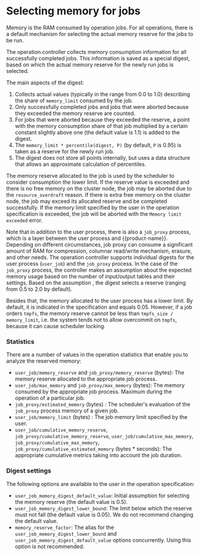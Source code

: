 # Selecting memory for jobs

Memory is the RAM consumed by operation jobs.
For all operations, there is a default mechanism for selecting the actual memory reserve for the jobs to be run.

The operation controller collects memory consumption information for all successfully completed jobs. This information is saved as a special digest, based on which the actual memory reserve for the newly run jobs is selected.

The main aspects of the digest:
1. Collects actual values (typically in the range from 0.0 to 1.0) describing the share of `memory_limit` consumed by the job.
2. Only successfully completed jobs and jobs that were aborted because they exceeded the memory reserve are counted.
3. For jobs that were aborted because they exceeded the reserve, a point with the memory consumption share of that job multiplied by a certain constant slightly above one (the default value is 1.1) is added to the digest.
4. The `memory_limit * percentile(digest, P)` (by default, `P` is 0.95) is taken as a reserve for the newly run job.
5. The digest does not store all points internally, but uses a data structure that allows an approximate calculation of percentiles.

The memory reserve allocated to the job is used by the scheduler to consider consumption the lower limit. If the reserve value is exceeded and there is no free memory on the cluster node, the job may be aborted due to the `resource_overdraft` reason. If there is extra free memory on the cluster node, the job may exceed its allocated reserve and be completed successfully. If the memory limit specified by the user in the operation specification is exceeded, the job will be aborted with the `Memory limit exceeded` error.

Note that in addition to the user process, there is also a `job_proxy` process, which is a layer between the user process and {{product-name}}. Depending on different circumstances, job proxy can consume a significant amount of RAM for compression, columnar read/write mechanism, erasure, and other needs. The operation controller supports individual digests for the user process (`user_job`) and the `job_proxy` process. In the case of the `job_proxy` process, the controller makes an assumption about the expected memory usage based on the number of input/output tables and their settings. Based on the assumption , the digest selects a reserve (ranging from 0.5 to 2.0 by default).

Besides that, the memory allocated to the user process has a lower limit. By default, it is indicated in the specification and equals 0.05. However, if a job orders `tmpfs`, the memory reserve cannot be less than `tmpfs_size / memory_limit`, i.e. the system tends not to allow overcommit on `tmpfs`, because it can cause scheduler locking.

### Statistics

There are a number of values in the operation statistics that enable you to analyze the reserved memory:
* `user_job/memory_reserve` and `job_proxy/memory_reserve` (bytes): The memory reserve allocated to the appropriate job process.
* `user_job/max_memory` and `job_proxy/max_memory` (bytes): The memory consumed by the appropriate job process. Maximum during the operation of a particular job.
* `job_proxy/estimated_memory` (bytes) : The scheduler's evaluation of the `job_proxy` process memory of a given job.
* `user_job/memory_limit` (bytes) : The job memory limit specified by the user.
* `user_job/cumulative_memory_reserve`, `job_proxy/cumulative_memory_reserve`, `user_job/cumulative_max_memory`, `job_proxy/cumulative_max_memory`, `job_proxy/cumulative_estimated_memory` (bytes * seconds): The appropriate cumulative metrics taking into account the job duration.

### Digest settings

The following options are available to the user in the operation specification:
* `user_job_memory_digest_default_value`: Initial assumption for selecting the memory reserve (the default value is 0.5).
* `user_job_memory_digest_lower_bound`: The limit below which the reserve must not fall (the default value is 0.05). We do not recommend changing the default value.
* `memory_reserve_factor`: The alias for the `user_job_memory_digest_lower_bound` and `user_job_memory_digest_default_value` options concurrently. Using this option is not recommended.

